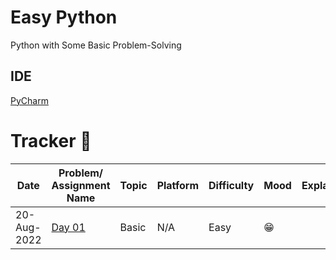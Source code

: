 # Easy Python

Python with Some Basic Problem-Solving

## IDE
[PyCharm](https://www.jetbrains.com/pycharm/download/)

# Tracker 📅
| Date        | Problem/ Assignment Name | Topic | Platform | Difficulty | Mood  | Explanation | Reference |
|-------------|------------|-------|----------|------------|-------|-------------|-----------|
| 20-Aug-2022 | [Day 01](https://github.com/itsirajul/EasyPython/tree/main/Day01) | Basic | N/A      | Easy       | 😁    |             |           |